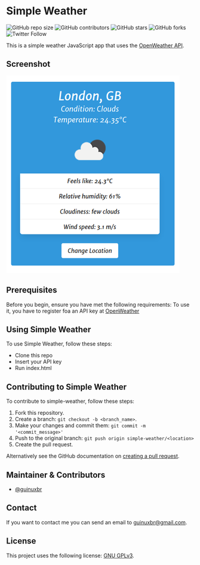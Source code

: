 # Simple Weather
![GitHub repo size](https://img.shields.io/github/repo-size/guinuxbr/simple-weather)
![GitHub contributors](https://img.shields.io/github/contributors/guinuxbr/simple-weather)
![GitHub stars](https://img.shields.io/github/stars/guinuxbr/simple-weather)
![GitHub forks](https://img.shields.io/github/forks/guinuxbr/simple-weather)
![Twitter Follow](https://img.shields.io/twitter/follow/guinuxbr?style=social)

This is a simple weather JavaScript app that uses the [OpenWeather API](https://openweathermap.org/api).

## Screenshot
![screenshot](./screenshot.png)

## Prerequisites

Before you begin, ensure you have met the following requirements:
To use it, you have to register foa an API key at [OpenWeather](https://openweathermap.org/api)<br>

## Using Simple Weather

To use Simple Weather, follow these steps:
* Clone this repo
* Insert your API key 
* Run index.html

## Contributing to Simple Weather
To contribute to simple-weather, follow these steps:

1. Fork this repository.
2. Create a branch: `git checkout -b <branch_name>`.
3. Make your changes and commit them: `git commit -m '<commit_message>'`
4. Push to the original branch: `git push origin simple-weather/<location>`
5. Create the pull request.

Alternatively see the GitHub documentation on [creating a pull request](https://help.github.com/en/github/collaborating-with-issues-and-pull-requests/creating-a-pull-request).

## Maintainer & Contributors
* [@guinuxbr](https://github.com/guinuxbr)

## Contact
If you want to contact me you can send an email to guinuxbr@gmail.com.

## License
This project uses the following license: [GNU GPLv3](https://www.gnu.org/licenses/gpl-3.0.html).
